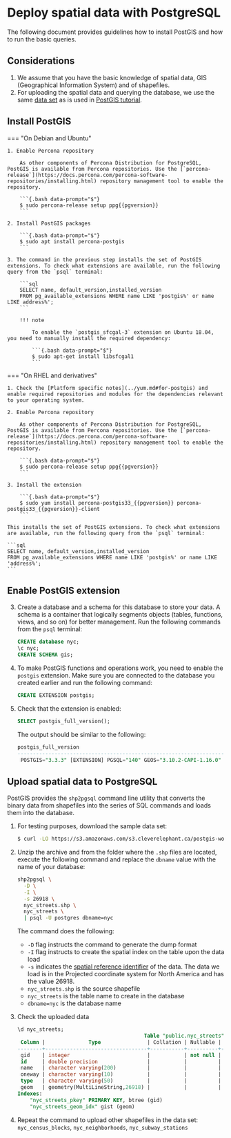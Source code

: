 # Deploy spatial data with PostgreSQL

The following document provides guidelines how to install PostGIS and how to run the basic queries. 

## Considerations

1. We assume that you have the basic knowledge of spatial data, GIS (Geographical Information System) and of shapefiles.
2. For uploading the spatial data and querying the database, we use the same [data set](https://s3.amazonaws.com/s3.cleverelephant.ca/postgis-workshop-2020.zip) as is used in [PostGIS tutorial](http://postgis.net/workshops/postgis-intro/). 


## Install PostGIS

=== "On Debian and Ubuntu"

    1. Enable Percona repository

        As other components of Percona Distribution for PostgreSQL, PostGIS is available from Percona repositories. Use the [`percona-release`](https://docs.percona.com/percona-software-repositories/installing.html) repository management tool to enable the repository. 

        ```{.bash data-prompt="$"}
        $ sudo percona-release setup ppg{{pgversion}}
        ```

    2. Install PostGIS packages

        ```{.bash data-prompt="$"}
        $ sudo apt install percona-postgis
        ```

    3. The command in the previous step installs the set of PostGIS extensions. To check what extensions are available, run the following query from the `psql` terminal:

        ```sql
        SELECT name, default_version,installed_version
        FROM pg_available_extensions WHERE name LIKE 'postgis%' or name LIKE address%';
        ```

        !!! note

            To enable the `postgis_sfcgal-3` extension on Ubuntu 18.04, you need to manually install the required dependency:

            ```{.bash data-prompt="$"}
            $ sudo apt-get install libsfcgal1
            ```

=== "On RHEL and derivatives"

    1. Check the [Platform specific notes](../yum.md#for-postgis) and enable required repositories and modules for the dependencies relevant to your operating system.

    2. Enable Percona repository

        As other components of Percona Distribution for PostgreSQL, PostGIS is available from Percona repositories. Use the [`percona-release`](https://docs.percona.com/percona-software-repositories/installing.html) repository management tool to enable the repository. 

        ```{.bash data-prompt="$"}
        $ sudo percona-release setup ppg{{pgversion}}
        ```

    3. Install the extension
                  
        ```{.bash data-prompt="$"}                    
        $ sudo yum install percona-postgis33_{{pgversion}} percona-postgis33_{{pgversion}}-client
        ```   

    This installs the set of PostGIS extensions. To check what extensions are available, run the following query from the `psql` terminal:    

    ```sql
    SELECT name, default_version,installed_version
    FROM pg_available_extensions WHERE name LIKE 'postgis%' or name LIKE 'address%';
    ```

## Enable PostGIS extension

3. Create a database and a schema for this database to store your data. A schema is a container that logically segments objects (tables, functions, views, and so on) for better management. Run the following commands from the `psql` terminal:

    ```sql
    CREATE database nyc;
    \c nyc;
    CREATE SCHEMA gis;
    ```

4. To make PostGIS functions and operations work, you need to enable the `postgis` extension. Make sure you are connected to the database you created earlier and run the following command:

    ```sql
    CREATE EXTENSION postgis;
    ```

5. Check that the extension is enabled:

    ```sql
    SELECT postgis_full_version();
    ```
    
    The output should be similar to the following:

    ```{.sql .no-copy}
    postgis_full_version
    -----------------------------------------------------------------------------------------------------------------------------------------------------------------
     POSTGIS="3.3.3" [EXTENSION] PGSQL="140" GEOS="3.10.2-CAPI-1.16.0" PROJ="8.2.1" LIBXML="2.9.13" LIBJSON="0.15" LIBPROTOBUF="1.3.3" WAGYU="0.5.0 (Internal)"
    ```

## Upload spatial data to PostgreSQL

PostGIS provides the `shp2pgsql` command line utility that converts the binary data from shapefiles into the series of SQL commands and loads them into the database.

1. For testing purposes, download the sample data set:

    ```{.bash data-prompt="$"}
    $ curl -LO https://s3.amazonaws.com/s3.cleverelephant.ca/postgis-workshop-2020.zip
    ```
    
2. Unzip the archive and from the folder where the `.shp` files are located, execute the following command and replace the `dbname` value with the name of your database:

    ```{.bash data-prompt="$"}
    shp2pgsql \
      -D \
      -I \
      -s 26918 \
      nyc_streets.shp \
      nyc_streets \
      | psql -U postgres dbname=nyc
    ```    
    
    The command does the following:

    * `-D` flag instructs the command to generate the dump format
    * `-I` flag instructs to create the spatial index on the table upon the data load
    * `-s` indicates the [spatial reference identifier](https://en.wikipedia.org/wiki/Spatial_reference_system) of the data. The data we load is in the Projected coordinate system for North America and has the value 26918.
    * `nyc_streets.shp` is the source shapefile
    * `nyc_streets` is the table name to create in the database
    * `dbname=nyc` is the database name

2. Check the uploaded data

   ```sql
   \d nyc_streets;
                                            Table "public.nyc_streets"
    Column |              Type               | Collation | Nullable |                 Default
   --------+---------------------------------+-----------+----------+------------------------------------------
    gid    | integer                         |           | not null | nextval('nyc_streets_gid_seq'::regclass)
    id     | double precision                |           |          |
    name   | character varying(200)          |           |          |
    oneway | character varying(10)           |           |          |
    type   | character varying(50)           |           |          |
    geom   | geometry(MultiLineString,26918) |           |          |
   Indexes:
       "nyc_streets_pkey" PRIMARY KEY, btree (gid)
       "nyc_streets_geom_idx" gist (geom)
   ```

3. Repeat the command to upload other shapefiles in the data set: `nyc_census_blocks`, `nyc_neighborhoods`, `nyc_subway_stations`